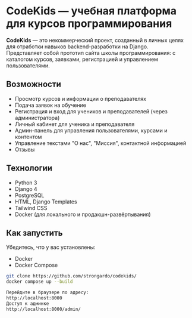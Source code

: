 # CodeKids — учебная платформа для курсов программирования

**CodeKids** — это некоммерческий проект, созданный в личных целях для отработки навыков backend-разработки на Django.  
Представляет собой прототип сайта школы программирования: с каталогом курсов, заявками, регистрацией и управлением пользователями.

## Возможности

- Просмотр курсов и информации о преподавателях
- Подача заявок на обучение
- Регистрация и вход для учеников и преподавателей (через администратора)
- Личный кабинет для ученика и преподавателя
- Админ-панель для управления пользователями, курсами и контентом
- Управление текстами "О нас", "Миссия", контактной информацией
- Отзывы

## Технологии

- Python 3
- Django 4
- PostgreSQL
- HTML, Django Templates
- Tailwind CSS
- Docker (для локального и продакшн-развёртывания)

## Как запустить

Убедитесь, что у вас установлены:
- Docker
- Docker Compose

```bash
git clone https://github.com/strongardo/codekids/
docker compose up --build

Перейдите в браузере по адресу:
http://localhost:8000
Доступ к админке
http://localhost:8000/admin/

